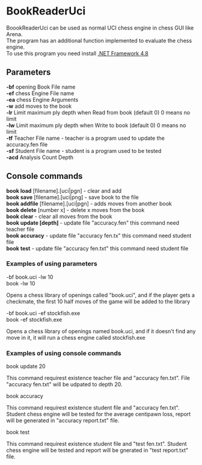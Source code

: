 # BookReaderUci

BoookReaderUci can be used as normal UCI chess engine in chess GUI like Arena.<br/>
The program has an additional function implemented to evaluate the chess engine.<br/>
To use this program you need install  <a href="https://dotnet.microsoft.com/download/dotnet-framework/net48">.NET Framework 4.8</a>

## Parameters

**-bf** opening Book File name<br/>
**-ef** chess Engine File name<br/>
**-ea** chess Engine Arguments<br/>
**-w** add moves to the book<br/>
**-lr** Limit maximum ply depth when Read from book (default 0) 0 means no limit<br/>
**-lw** Limit maximum ply depth when Write to book (default 0) 0 means no limit<br/>
**-tf** Teacher File name - teacher is a program used to update the accuracy.fen file<br/>
**-sf** Student File name - student is a program used to be tested<br/>
**-acd** Analysis Count Depth<br/>

## Console commands

**book load** [filename].[uci|pgn] - clear and add<br/>
**book save** [filename].[uci|png] - save book to the file<br/>
**book addfile** [filename].[uci|pgn] - adds moves from another book<br/>
**book delete** [number x] - delete x moves from the book<br/>
**book clear** - clear all moves from the book<br/>
**book update [depth]** - update file "accuracy.fen" this command need teacher file<br/>
**book accuracy** - update file "accuracy fen.tx" this command need student file<br/>
**book test** - update file "accuracy fen.txt" this command need student file<br/>

### Examples of using parameters

-bf book.uci -lw 10<br/>
book -lw 10

Opens a chess library of openings called "book.uci", and if the player gets a checkmate, the first 10 half moves of the game will be added to the library

-bf book.uci -ef stockfish.exe<br />
book -ef stockfish.exe

Opens a chess library of openings named book.uci, and if it doesn't find any move in it, it will run a chess engine called stockfish.exe

### Examples of using console commands

book update 20

This command requirest existence teacher file and "accuracy fen.txt". File "accuracy fen.txt" will be udpated to depth 20.

book accuracy

This command requirest existence student file and "accuracy fen.txt". Student chess engine will be tested for the average centipawn loss, report will be generated in "accuracy report.txt" file.

book test

This command requirest existence student file and "test fen.txt". Student chess engine will be tested and report will be gnerated in "test report.txt" file.